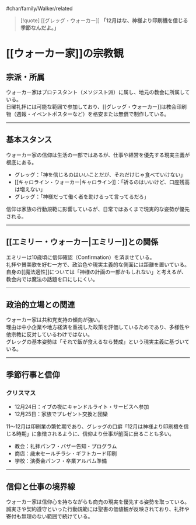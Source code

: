 #char/family/Walker/related  

> [!quote] [[グレッグ・ウォーカー]]
> **「12月はな、神様より印刷機を信じる季節なんだよ。」**

# [[ウォーカー家]]の宗教観

## 宗派・所属
ウォーカー家はプロテスタント（メソジスト派）に属し、地元の教会に所属している。  
日曜礼拝には可能な範囲で参加しており、[[グレッグ・ウォーカー]]は教会印刷物（週報・イベントポスターなど）を格安または無償で制作している。  

---

## 基本スタンス
ウォーカー家の信仰は生活の一部ではあるが、仕事や経営を優先する現実主義が根底にある。  

- グレッグ：「神を信じるのはいいことだが、それだけじゃ食べていけない」  
- [[キャロライン・ウォーカー|キャロライン]]：「祈るのはいいけど、口座残高は増えない」  
- グレッグ：「神様だって働く者を助けるって言ってるだろ」  

信仰は家族の行動規範に影響しているが、日常ではあくまで現実的な姿勢が優先される。  

---

## [[エミリー・ウォーカー|エミリー]]との関係
エミリーは10歳頃に信仰確認（Confirmation）を済ませている。  
礼拝や賛美歌を好む一方で、政治色や現実主義的な側面には距離を置いている。  
自身の[[魔法適性]]については「神様の計画の一部かもしれない」と考えるが、教会内では魔法の話題を口にしにくい。  

---

## 政治的立場との関連
ウォーカー家は共和党支持の傾向が強い。  
理由は中小企業や地方経済を重視した政策を評価しているためであり、多様性や他宗教に反対しているわけではない。  
グレッグの基本姿勢は「それで飯が食えるなら賛成」という現実主義に基づいている。  

---

## 季節行事と信仰
### クリスマス
- 12月24日：イブの夜にキャンドルライト・サービスへ参加  
- 12月25日：家族でプレゼント交換と団欒  

11〜12月は印刷業の繁忙期であり、グレッグの口癖「12月は神様より印刷機を信じる時期」に象徴されるように、信仰より仕事が前面に出ることも多い。  

- 教会：礼拝パンフ・バザー告知・プログラム  
- 商店：歳末セールチラシ・ギフトカード印刷  
- 学校：演奏会パンフ・卒業アルバム準備  

---

## 信仰と仕事の境界線
ウォーカー家は信仰心を持ちながらも商売の現実を優先する姿勢を取っている。  
誠実さや契約遵守といった行動規範には聖書の価値観が反映されており、礼拝や寄付も無理のない範囲で続けている。  

